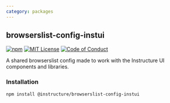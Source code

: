 ```yaml
---
category: packages
---
```


## browserslist-config-instui

[![npm][npm]][npm-url]
[![MIT License][license-badge]][license]
[![Code of Conduct][coc-badge]][coc]

A shared browserslist config made to work with the Instructure UI components and libraries.

### Installation

```sh
npm install @instructure/browserslist-config-instui
```

[npm]: https://img.shields.io/npm/v/@instructure/browserslist-config-instui.svg
[npm-url]: https://npmjs.com/package/@instructure/browserslist-config-instui
[license-badge]: https://img.shields.io/npm/l/instructure-ui.svg?style=flat-square
[license]: https://github.com/instructure/instructure-ui/blob/master/LICENSE
[coc-badge]: https://img.shields.io/badge/code%20of-conduct-ff69b4.svg?style=flat-square
[coc]: https://github.com/instructure/instructure-ui/blob/master/CODE_OF_CONDUCT.md
